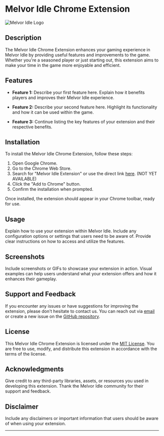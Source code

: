 # Melvor Idle Chrome Extension

![Melvor Idle Logo]([extension_logo.png](https://raw.githubusercontent.com/jovyllebermudez/melvorite/6e5a3ae7fc6b95e877035f325c35fed275b02a4a/melvor-idle-autoeat/icon.png)) 

## Description

The Melvor Idle Chrome Extension enhances your gaming experience in Melvor Idle by providing useful features and improvements to the game. Whether you're a seasoned player or just starting out, this extension aims to make your time in the game more enjoyable and efficient.

## Features

- **Feature 1:** Describe your first feature here. Explain how it benefits players and improves their Melvor Idle experience.

- **Feature 2:** Describe your second feature here. Highlight its functionality and how it can be used within the game.

- **Feature 3:** Continue listing the key features of your extension and their respective benefits.

## Installation

To install the Melvor Idle Chrome Extension, follow these steps:

1. Open Google Chrome.
2. Go to the Chrome Web Store.
3. Search for "Melvor Idle Extension" or use the direct link [here](extension_link). (NOT YET AVAILABLE)
4. Click the "Add to Chrome" button.
5. Confirm the installation when prompted.

Once installed, the extension should appear in your Chrome toolbar, ready for use.

## Usage

Explain how to use your extension within Melvor Idle. Include any configuration options or settings that users need to be aware of. Provide clear instructions on how to access and utilize the features.

## Screenshots

Include screenshots or GIFs to showcase your extension in action. Visual examples can help users understand what your extension offers and how it enhances their gameplay.


## Support and Feedback

If you encounter any issues or have suggestions for improving the extension, please don't hesitate to contact us. You can reach out via [email](mailto:jovyllebermudez@gmail.com) or create a new issue on the [GitHub repository](https://github.com/jovyllebermudez/).

## License

This Melvor Idle Chrome Extension is licensed under the [MIT License](LICENSE). You are free to use, modify, and distribute this extension in accordance with the terms of the license.

## Acknowledgments

Give credit to any third-party libraries, assets, or resources you used in developing this extension. Thank the Melvor Idle community for their support and feedback.

## Disclaimer

Include any disclaimers or important information that users should be aware of when using your extension.

---
